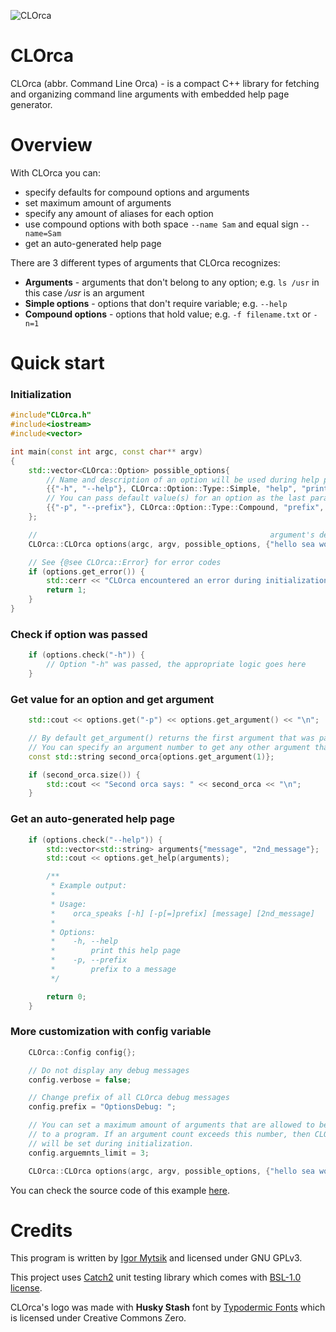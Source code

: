 
![CLOrca](https://github.com/user-attachments/assets/3f848ce9-607d-478d-8a20-f7722e091c42)

# CLOrca
CLOrca (abbr. Command Line Orca) - is a compact C++ library for fetching and organizing command line arguments with embedded help page generator.

# Overview
With CLOrca you can:
* specify defaults for compound options and arguments
* set maximum amount of arguments
* specify any amount of aliases for each option
* use compound options with both space ```--name Sam``` and equal sign ```--name=Sam```
* get an auto-generated help page

There are 3 different types of arguments that CLOrca recognizes:
* **Arguments** - arguments that don't belong to any option; e.g. ```ls /usr``` in this case */usr* is an argument
* **Simple options** - options that don't require variable; e.g. ```--help```
* **Compound options** - options that hold value; e.g. ```-f filename.txt``` or ```-n=1```

# Quick start
### Initialization
```cpp
#include"CLOrca.h"
#include<iostream>
#include<vector>

int main(const int argc, const char** argv)
{
    std::vector<CLOrca::Option> possible_options{
        // Name and description of an option will be used during help page generation
        {{"-h", "--help"}, CLOrca::Option::Type::Simple, "help", "print this help page"},
        // You can pass default value(s) for an option as the last parameter
        {{"-p", "--prefix"}, CLOrca::Option::Type::Compound, "prefix", "prefix to a message", "Orca says: "}
    };

    //                                                    argument's default
    CLOrca::CLOrca options(argc, argv, possible_options, {"hello sea world!"});

    // See {@see CLOrca::Error} for error codes
    if (options.get_error()) {
        std::cerr << "CLOrca encountered an error during initialization: " << options.get_error() << "\n";
        return 1;
    }
}
```

### Check if option was passed
```cpp
    if (options.check("-h")) {
        // Option "-h" was passed, the appropriate logic goes here
    }
```

### Get value for an option and get argument
```cpp
    std::cout << options.get("-p") << options.get_argument() << "\n";

    // By default get_argument() returns the first argument that was passed.
    // You can specify an argument number to get any other argument than first.
    const std::string second_orca{options.get_argument(1)};

    if (second_orca.size()) {
        std::cout << "Second orca says: " << second_orca << "\n";
    }
```

### Get an auto-generated help page
```cpp
    if (options.check("--help")) {
        std::vector<std::string> arguments{"message", "2nd_message"};
        std::cout << options.get_help(arguments);

        /**
         * Example output:
         *
         * Usage:
         *    orca_speaks [-h] [-p[=]prefix] [message] [2nd_message]
         *
         * Options:
         *    -h, --help
         *        print this help page
         *    -p, --prefix
         *        prefix to a message
         */

        return 0;
    }
```

### More customization with config variable
```cpp
    CLOrca::Config config{};

    // Do not display any debug messages
    config.verbose = false;

    // Change prefix of all CLOrca debug messages
    config.prefix = "OptionsDebug: ";

    // You can set a maximum amount of arguments that are allowed to be passed
    // to a program. If an argument count exceeds this number, then CLOrca::error
    // will be set during initialization.
    config.arguemnts_limit = 3;

    CLOrca::CLOrca options(argc, argv, possible_options, {"hello sea world!"}, config);
```
You can check the source code of this example [here](examples/orca_says.cpp).
# Credits
This program is written by [Igor Mytsik](mailto:whitesurfer@protonmail.com) and licensed under GNU GPLv3.

This project uses [Catch2](https://github.com/catchorg/Catch2) unit testing library which comes with [BSL-1.0 license](https://github.com/catchorg/Catch2?tab=BSL-1.0-1-ov-file).

CLOrca's logo was made with **Husky Stash** font by [Typodermic Fonts](https://typodermicfonts.com/) which is licensed under Creative Commons Zero.

